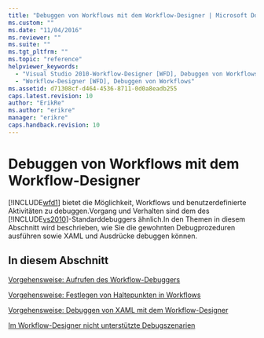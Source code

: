 ```yaml
---
title: "Debuggen von Workflows mit dem Workflow-Designer | Microsoft Docs"
ms.custom: ""
ms.date: "11/04/2016"
ms.reviewer: ""
ms.suite: ""
ms.tgt_pltfrm: ""
ms.topic: "reference"
helpviewer_keywords: 
  - "Visual Studio 2010-Workflow-Designer [WFD], Debuggen von Workflows"
  - "Workflow-Designer [WFD], Debuggen von Workflows"
ms.assetid: d71308cf-d464-4536-8711-0d0a8eadb255
caps.latest.revision: 10
author: "ErikRe"
ms.author: "erikre"
manager: "erikre"
caps.handback.revision: 10
---
```

# Debuggen von Workflows mit dem Workflow-Designer
[!INCLUDE[wfd1](../workflow-designer/includes/wfd1_md.md)] bietet die Möglichkeit, Workflows und benutzerdefinierte Aktivitäten zu debuggen.Vorgang und Verhalten sind dem des [!INCLUDE[vs2010](../modeling/includes/vs2010_md.md)]\-Standarddebuggers ähnlich.In den Themen in diesem Abschnitt wird beschrieben, wie Sie die gewohnten Debugprozeduren ausführen sowie XAML und Ausdrücke debuggen können.  
  
## In diesem Abschnitt  
 [Vorgehensweise: Aufrufen des Workflow\-Debuggers](../workflow-designer/how-to-invoke-the-workflow-debugger.md)  
  
 [Vorgehensweise: Festlegen von Haltepunkten in Workflows](../workflow-designer/how-to-set-breakpoints-in-workflows.md)  
  
 [Vorgehensweise: Debuggen von XAML mit dem Workflow\-Designer](../workflow-designer/how-to-debug-xaml-with-the-workflow-designer.md)  
  
 [Im Workflow\-Designer nicht unterstützte Debugszenarien](../workflow-designer/unsupported-debugging-scenarios-in-the-workflow-designer.md)